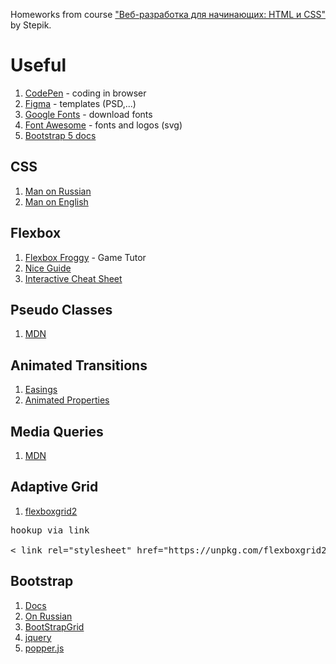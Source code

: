  Homeworks from course ["Веб-разработка для начинающих: HTML и CSS"](https://stepik.org/course/38218/syllabus) by Stepik.

# Useful

1. [CodePen](https://codepen.io/pen/%EF%BB%BF) - coding in browser
2. [Figma](https://www.figma.com/files/recent?fuid=1235557800068506067) - templates (PSD,...)
3. [Google Fonts](https://fonts.google.com/) - download fonts
4. [Font Awesome](https://fontawesome.com/) - fonts and logos (svg)
5. [Bootstrap 5 docs](https://getbootstrap.com/docs/5.0/getting-started/introduction/)

## CSS
1. [Man on Russian](https://webref.ru/css)
2. [Man on English](https://cssreference.io/)

## Flexbox
1. [Flexbox Froggy](https://flexboxfroggy.com/#ru) - Game Tutor
2. [Nice Guide](https://css-tricks.com/snippets/css/a-guide-to-flexbox/)
3. [Interactive Cheat Sheet](https://tpverstak.ru/flex-cheatsheet/)

## Pseudo Classes
1. [MDN](https://developer.mozilla.org/ru/docs/Web/CSS/%D0%9F%D1%81%D0%B5%D0%B2%D0%B4%D0%BE-%D0%BA%D0%BB%D0%B0%D1%81%D1%81%D1%8B)

## Animated Transitions
1. [Easings](https://easings.net/ru)
2. [Animated Properties](https://developer.mozilla.org/en-US/docs/Web/CSS/CSS_animated_properties)

## Media Queries
1. [MDN](https://developer.mozilla.org/ru/docs/Web/CSS/Media_Queries/Using_media_queries)

## Adaptive Grid
1. [flexboxgrid2](https://evgenyrodionov.github.io/flexboxgrid2/)
<pre>hookup via link <br>
&lt; link rel="stylesheet" href="https://unpkg.com/flexboxgrid2@7.2.1/flexboxgrid2.css" &gt;</pre>

## Bootstrap
1. [Docs](https://getbootstrap.com/)
2. [On Russian](https://bootstrap-4.ru/)
3. [BootStrapGrid](https://www.figma.com/file/Ymijl6oFHyJWBKt67eKaRMDz/Responsive-Layout-Grid?type=design&node-id=0-1&t=Pq3cpG9b0WgQD8O5-0)
4. [jquery](https://code.jquery.com/jquery-3.3.1.slim.min.js)
5. [popper.js](https://cdnjs.cloudflare.com/ajax/libs/popper.js/1.14.3/umd/popper.min.js)